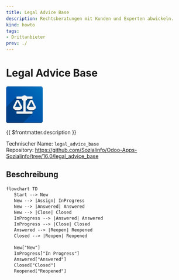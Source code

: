 ```yaml
---
title: Legal Advice Base
description: Rechtsberatungen mit Kunden und Experten abwickeln.
kind: howto
tags:
- Drittanbieter
prev: ./
---
```

# Legal Advice Base
![](attachments/icons_odoo_legal_advice_base.png)

{{ $frontmatter.description }}

Technischer Name: `legal_advice_base`\
Repository: <https://github.com/Sozialinfo/Odoo-Apps-Sozialinfo/tree/16.0/legal_advice_base>

## Beschreibung

```mermaid
flowchart TD
   Start --> New
   New --> |Assign| InProgress
   New --> |Answered| Answered
   New --> |Close| Closed
   InProgress --> |Answered| Answered
   InProgress --> |Close| Closed
   Answered --> |Reopen| Reopened
   Closed --> |Reopen| Reopened

   New["New"]
   InProgress["In Progress"]
   Answered["Answered"]
   Closed["Closed"]
   Reopened["Reopened"]
```